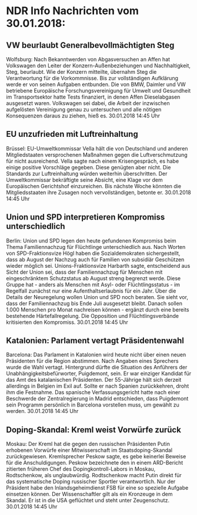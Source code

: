 # NDR Info Nachrichten vom 30.01.2018:


## VW beurlaubt Generalbevollmächtigten Steg
Wolfsburg: Nach Bekanntwerden von Abgasversuchen an Affen hat Volkswagen den Leiter der Konzern-Außenbeziehungen und Nachhaltigkeit, Steg, beurlaubt. Wie der Konzern mitteilte, übernahm Steg die Verantwortung für die Vorkommnisse. Bis zur vollständigen Aufklärung werde er von seinen Aufgaben entbunden. Die von BMW, Daimler und VW betriebene Europäische Forschungsvereinigung für Umwelt und Gesundheit im Transportsektor hatte Tests finanziert, in denen Affen Dieselabgasen ausgesetzt waren. Volkswagen sei dabei, die Arbeit der inzwischen aufgelösten Vereinigung genau zu untersuchen und alle nötigen Konsequenzen daraus zu ziehen, hieß es. 30.01.2018 14:45 Uhr 

## EU unzufrieden mit Luftreinhaltung
Brüssel: EU-Umweltkommissar Vella hält die von Deutschland und anderen Mitgliedstaaten versprochenen Maßnahmen gegen die Luftverschmutzung für nicht ausreichend. Vella sagte nach einem Krisengespräch, es habe einige positive Vorschläge gegeben. Diese genügten aber nicht. Die Standards zur Luftreinhaltung würden weiterhin überschritten. Der Umweltkommissar bekräftigte seine Absicht, eine Klage vor dem Europäischen Gerichtshof einzureichen. Bis nächste Woche könnten die Mitgliedsstaaten ihre Zusagen noch vervollständigen, betonte er. 30.01.2018 14:45 Uhr 

## Union und SPD interpretieren Kompromiss unterschiedlich
Berlin: Union und SPD legen den heute gefundenen Kompromiss beim Thema Familiennachzug für Flüchtlinge unterschiedlich aus. Nach Worten von SPD-Fraktionsvize Högl haben die Sozialdemokraten sichergestellt, dass ab August der Nachzug auch für Familien von subsidiär Geschützen wieder möglich sei. Unions-Fraktionsvize Harbarth sagte, entscheidend aus Sicht der Union sei, dass der Familiennachzug für Menschen mit eingeschränktem Schutzstatus ab August streng begrenzt werde. Diese Gruppe hat - anders als Menschen mit Asyl- oder Flüchtlingsstatus - im Regelfall zunächst nur eine Aufenthaltserlaubnis für ein Jahr. Über die Details der Neuregelung wollen Union und SPD noch beraten. Sie sieht vor, dass der Familiennachzug bis Ende Juli ausgesetzt bleibt. Danach sollen 1.000 Menschen pro Monat nachreisen können - ergänzt durch eine bereits bestehende Härtefallregelung. Die Opposition und Flüchtlingsverbände kritisierten den Kompromiss. 30.01.2018 14:45 Uhr 

## Katalonien: Parlament vertagt Präsidentenwahl
Barcelona: Das Parlament in Katalonien wird heute nicht über einen neuen Präsidenten für die Region abstimmen. Nach Angaben eines Sprechers wurde die Wahl vertagt. Hintergrund dürfte die Situation des Anführers der Unabhängigkeitsbefürworter, Puigdemont, sein. Er war einziger Kandidat für das Amt des katalanischen Präsidenten. Der 55-Jährige hält sich derzeit allerdings in Belgien im Exil auf. Sollte er nach Spanien zurückkehren, droht ihm die Festnahme. Das spanische Verfassungsgericht hatte nach einer Beschwerde der Zentralregierung in Madrid entschieden, dass Puigdemont sein Programm persönlich in Barcelona vorstellen muss, um gewählt zu werden. 30.01.2018 14:45 Uhr 

## Doping-Skandal: Kreml weist Vorwürfe zurück
Moskau: Der Kreml hat die gegen den russischen Präsidenten Putin erhobenen Vorwürfe einer Mitwisserschaft im Staatsdoping-Skandal zurückgewiesen. Kremlsprecher Peskow sagte, es gebe keinerlei Beweise für die Anschuldigungen. Peskow bezeichnete den in einem ARD-Bericht zitierten früheren Chef des Dopingkontroll-Labors in Moskau, Rodtschenkow, als unglaubwürdig. Rodtschenkow macht Putin direkt für das systematische Doping russischer Sportler verantwortlich. Nur der Präsident habe den Inlandsgeheimdienst FSB für eine so spezielle Aufgabe einsetzen können. Der Wissenschaftler gilt als ein Kronzeuge in dem Skandal. Er ist in die USA geflüchtet und steht unter Zeugenschutz. 30.01.2018 14:45 Uhr 
